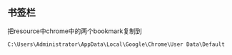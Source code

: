 ## 书签栏

把resource中chrome中的两个bookmark复制到

    C:\Users\Administrator\AppData\Local\Google\Chrome\User Data\Default